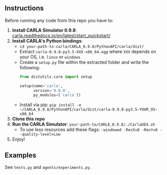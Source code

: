 ## Instructions
Before running any code from this repo you have to:
1. **Install CARLA Simulator 0.9.8**: [carla.readthedocs.io/en/latest/start_quickstart/](https://carla.readthedocs.io/en/latest/start_quickstart/)
2. **Install CARLA's Python bindings**: 
    * `cd your-path-to-carla/CARLA_0.9.8/PythonAPI/carla/dist/`
    * Extract `carla-0.9.8-py3.5-XXX-x86_64.egg` where `XXX` depends on your OS, i.e. `linux` or `windows`
    * Create a `setup.py` file within the extracted folder and write the following:
      ```python
      from distutils.core import setup
      
      setup(name='carla',
            version='0.9.8',
            py_modules=['carla']) 
      ```
    * Install via pip: `pip install -e ~/CARLA_0.9.8/PythonAPI/carla/dist/carla-0.9.8-py3.5-YOUR_OS-x86_64`
3. **Clone this repo**
4. **Run the CARLA Simulator**: `your-path-to/CARLA_0.9.8/./CarlaUE4.sh`
    * To use less resources add these flags: `-windowed -ResX=8 -ResY=8 --quality-level=Low`
5. Enjoy!

## Examples
See `tests.py` and `agents/experiments.py`.
